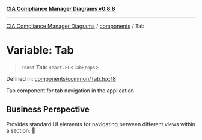 [**CIA Compliance Manager Diagrams v0.8.8**](../../README.md)

***

[CIA Compliance Manager Diagrams](../../modules.md) / [components](../README.md) / Tab

# Variable: Tab

> `const` **Tab**: `React.FC`\<`TabProps`\>

Defined in: [components/common/Tab.tsx:18](https://github.com/Hack23/cia-compliance-manager/blob/67855c73d041b21b5f90a46884e0e48cd0961cda/src/components/common/Tab.tsx#L18)

Tab component for tab navigation in the application

## Business Perspective
Provides standard UI elements for navigating between different views within a section. 📑
